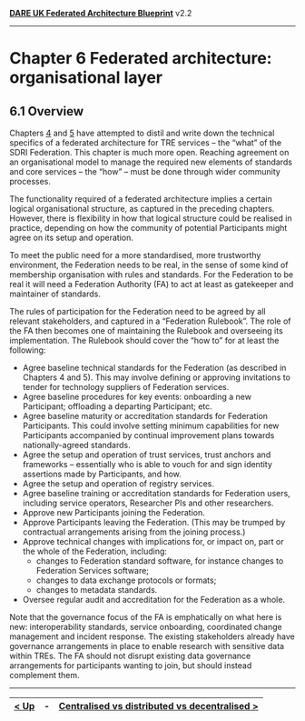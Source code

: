 **[DARE UK Federated Architecture Blueprint](../)**      v2.2

----

# Chapter 6 Federated architecture: organisational layer
## 6.1 Overview

Chapters [4](../4_Infrastructure_Layer/4_1_Introduction.md) and [5](../5_Data_Layer/5_1_Introduction.md) have attempted to distil and write down the technical specifics of a federated architecture for TRE services – the “what” of the SDRI Federation. This chapter is much more open. Reaching agreement on an organisational model to manage the required new elements of standards and core services – the “how” – must be done through wider community processes.

The functionality required of a federated architecture implies a certain logical organisational structure, as captured in the preceding chapters. However, there is flexibility in how that logical structure could be realised in practice, depending on how the community of potential Participants might agree on its setup and operation.

To meet the public need for a more standardised, more trustworthy environment, the Federation needs to be real, in the sense of some kind of membership organisation with rules and standards. For the Federation to be real it will need a Federation Authority (FA) to act at least as gatekeeper and maintainer of standards. 

The rules of participation for the Federation need to be agreed by all relevant stakeholders, and captured in a “Federation Rulebook”. The role of the FA then becomes one of maintaining the Rulebook and overseeing its implementation. The Rulebook should cover the “how to” for at least the following:
 * Agree baseline technical standards for the Federation (as described in Chapters 4 and 5). This may involve defining or approving invitations to tender for technology suppliers of Federation services.
 * Agree baseline procedures for key events: onboarding a new Participant; offloading a departing Participant; etc.
 * Agree baseline maturity or accreditation standards for Federation Participants. This could involve setting minimum capabilities for new Participants accompanied by continual improvement plans towards nationally-agreed standards.
 * Agree the setup and operation of trust services, trust anchors and frameworks – essentially who is able to vouch for and sign identity assertions made by Participants, and how.
 * Agree the setup and operation of registry services. 
 * Agree baseline training or accreditation standards for Federation users, including service operators, Researcher PIs and other researchers.
 * Approve new Participants joining the Federation.
 * Approve Participants leaving the Federation. (This may be trumped by contractual arrangements arising from the joining process.)
 * Approve technical changes with implications for, or impact on, part or the whole of the Federation, including:
   - changes to Federation standard software, for instance changes to Federation Services software;
   - changes to data exchange protocols or formats;
   - changes to metadata standards.
 * Oversee regular audit and accreditation for the Federation as a whole. 

Note that the governance focus of the FA is emphatically on what here is new: interoperability standards, service onboarding, coordinated change management and incident response. The existing stakeholders already have governance arrangements in place to enable research with sensitive data within TREs. The FA should not disrupt existing data governance arrangements for participants wanting to join, but should instead complement them. 


----

| [< Up](../) | - | [Centralised vs distributed vs decentralised >](6_2_Centralised_vs_Distributed_vs_Decentralised.md) |
| ---- | ---- | ---- |


